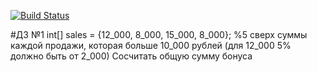 [![Build Status](https://travis-ci.org/Martyn23/persents_homework_04_1.svg?branch=master)](https://travis-ci.org/Martyn23/persents_homework_04_1)



#ДЗ №1
 int[] sales = {12_000, 8_000, 15_000, 8_000};
 %5 сверх суммы каждой продажи, которая больше 10_000 рублей (для 12_000 5% должно быть от 2_000)
 Сосчитать общую сумму бонуса